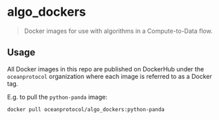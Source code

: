 # algo_dockers

> Docker images for use with algorithms in a Compute-to-Data flow.

## Usage

All Docker images in this repo are published on DockerHub under the `oceanprotocol` organization where each image is referred to as a Docker tag. 

E.g. to pull the `python-panda` image:

```bash
docker pull oceanprotocol/algo_dockers:python-panda
```